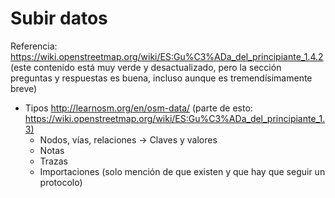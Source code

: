 # Subir datos

Referencia: [https:\/\/wiki.openstreetmap.org\/wiki\/ES:Gu%C3%ADa\_del\_principiante\_1.4.2](https://wiki.openstreetmap.org/wiki/ES:Gu%C3%ADa_del_principiante_1.4.2) \(este contenido está muy verde y desactualizado, pero la sección preguntas y respuestas es buena, incluso aunque es tremendísimamente breve\)

* Tipos [http:\/\/learnosm.org\/en\/osm-data\/](http://learnosm.org/en/osm-data/) \(parte de esto: [https:\/\/wiki.openstreetmap.org\/wiki\/ES:Gu%C3%ADa\_del\_principiante\_1.3\)](https://wiki.openstreetmap.org/wiki/ES:Gu%C3%ADa_del_principiante_1.3%29)
  * Nodos, vías, relaciones -&gt; Claves y valores
  * Notas
  * Trazas
  * Importaciones \(solo mención de que existen y que hay que seguir un protocolo\)


